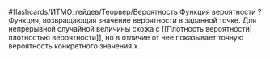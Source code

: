 #flashcards/ИТМО_гейдев/Теорвер/Вероятность
Функция вероятности
?
Функция, возвращающая значение вероятности в заданной точке. Для непрерывной случайной величины схожа с [[Плотность вероятности|плотностью вероятности]], но в отличие от нее показывает точную вероятность конкретного значения $x$.

